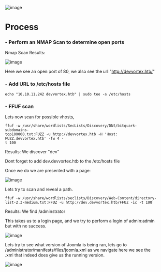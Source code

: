 ![image](https://github.com/marccrittersec/HackTheBox/assets/131484050/3c2cf65c-9db5-40ff-b999-cdc5e2d8a29f)

# Process
### - Perform an NMAP Scan to determine open ports

Nmap Scan Results:

![image](https://github.com/marccrittersec/HackTheBox/assets/131484050/46fe4030-7cc8-43c8-a1e1-2eccd247e9cb)

Here we see an open port of 80, we also see the url "http://devvortex.htb/"

### - Add URL to /etc/hosts file

    echo "10.10.11.242 devvortex.htb" | sudo tee -a /etc/hosts   

### - FFUF scan

Lets now scan for possible vhosts,

    ffuf -w /usr/share/wordlists/SecLists/Discovery/DNS/bitquark-subdomains-
    top100000.txt:FUZZ -u http://devvortex.htb -H 'Host: FUZZ.devvortex.htb' -fw 4 -
    t 100

Results: We discover "dev"

Dont forget to add dev.devvortex.htb to the /etc/hosts file

Once we do we are presented with a page:

![image](https://github.com/marccrittersec/HackTheBox/assets/131484050/87f1a3ae-9faf-48d4-acef-f359d3fbb7d6)

Lets try to scan and reveal a path.

    ffuf -w /usr/share/wordlists/seclists/Discovery/Web-Content/directory-list-2.3-medium.txt:FFUZ -u http://dev.devvortex.htb/FFUZ -ic -t 100


Results: We find /adminstrator

This takes us to a login page, and we try to perform a login of admin:admin but with no success.



![image](https://github.com/marccrittersec/HackTheBox/assets/131484050/e1592933-1f02-42c1-9a3e-6d4a96881b08)

Lets try to see what version of Joomla is being ran, lets go to /administrator/manifests/files/joomla.xml as we navigate here we see the .xml that indeed does give us the running version.

![image](https://github.com/marccrittersec/HackTheBox/assets/131484050/933611ec-a8dd-4cb7-910d-dde318e95552)
